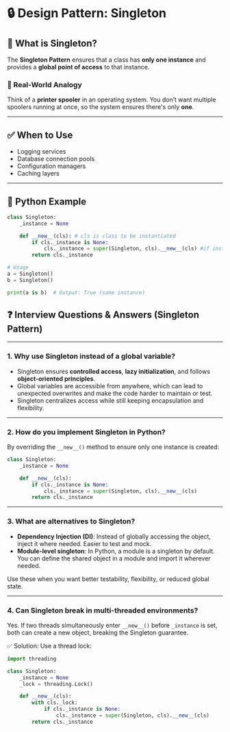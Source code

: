 # 🔒 Design Pattern: Singleton

## 🧠 What is Singleton?

The **Singleton Pattern** ensures that a class has **only one instance** and provides a **global point of access** to that instance.

### 🧾 Real-World Analogy

Think of a **printer spooler** in an operating system. You don’t want multiple spoolers running at once, so the system ensures there's only **one**.

---

## ✅ When to Use

- Logging services
- Database connection pools
- Configuration managers
- Caching layers

---

## 🔧 Python Example

```python
class Singleton:
    _instance = None

    def __new__(cls): # cls is class to be instantiated
        if cls._instance is None:
            cls._instance = super(Singleton, cls).__new__(cls) #if instance doesn't exist then create one.
        return cls._instance

# Usage
a = Singleton()
b = Singleton()

print(a is b)  # Output: True (same instance)
```
## ❓ Interview Questions & Answers (Singleton Pattern)

---

### 1. Why use Singleton instead of a global variable?

- Singleton ensures **controlled access**, **lazy initialization**, and follows **object-oriented principles**.
- Global variables are accessible from anywhere, which can lead to unexpected overwrites and make the code harder to maintain or test.
- Singleton centralizes access while still keeping encapsulation and flexibility.

---

### 2. How do you implement Singleton in Python?

By overriding the `__new__()` method to ensure only one instance is created:

```python
class Singleton:
    _instance = None

    def __new__(cls):
        if cls._instance is None:
            cls._instance = super(Singleton, cls).__new__(cls)
        return cls._instance
```
---

### 3. What are alternatives to Singleton?

- **Dependency Injection (DI)**: Instead of globally accessing the object, inject it where needed. Easier to test and mock.
- **Module-level singleton**: In Python, a module is a singleton by default. You can define the shared object in a module and import it wherever needed.

Use these when you want better testability, flexibility, or reduced global state.

---

### 4. Can Singleton break in multi-threaded environments?

Yes. If two threads simultaneously enter `__new__()` before `_instance` is set, both can create a new object, breaking the Singleton guarantee.

✅ Solution: Use a thread lock:

```python
import threading

class Singleton:
    _instance = None
    _lock = threading.Lock()

    def __new__(cls):
        with cls._lock:
            if cls._instance is None:
                cls._instance = super(Singleton, cls).__new__(cls)
        return cls._instance
```